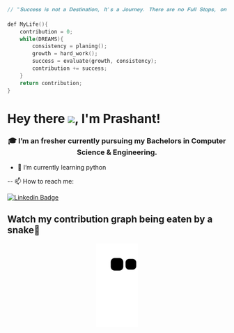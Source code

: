 ````cpp
// "𝐒𝐮𝐜𝐜𝐞𝐬𝐬 𝐢𝐬 𝐧𝐨𝐭 𝐚 𝐃𝐞𝐬𝐭𝐢𝐧𝐚𝐭𝐢𝐨𝐧, 𝐈𝐭'𝐬 𝐚 𝐉𝐨𝐮𝐫𝐧𝐞𝐲. 𝐓𝐡𝐞𝐫𝐞 𝐚𝐫𝐞 𝐧𝐨 𝐅𝐮𝐥𝐥 𝐒𝐭𝐨𝐩𝐬, 𝐨𝐧𝐥𝐲 𝐂𝐨𝐦𝐦𝐚𝐬."

def MyLife(){
    contribution = 0;
    while(DREAMS){
        consistency = planing();
        growth = hard_work();
        success = evaluate(growth, consistency);
        contribution += success;
    }
    return contribution;
}

````

# Hey there <img src="https://media.giphy.com/media/hvRJCLFzcasrR4ia7z/giphy.gif" width="25px">, I'm Prashant!
<h3 align="center">🎓 I’m an fresher currently pursuing my Bachelors in Computer Science & Engineering. </br></h3>



- 🌱 I’m currently learning python

-- 📫 How to reach me: 

[![Linkedin Badge](https://img.shields.io/badge/-PrashantTiwari-blue?style=flat-square&logo=Linkedin&logoColor=white&link=https://https://www.linkedin.com/in/prashant-tiwari-593087206)](https://www.linkedin.com/in/prashant-tiwari-593087206)


## Watch my contribution graph being eaten by a snake🐍

<p align="center">
  <img src="https://github.com/arnav1776/arnav1776/raw/output/github-contribution-grid-snake.svg" alt="snake"></center>
</p>
